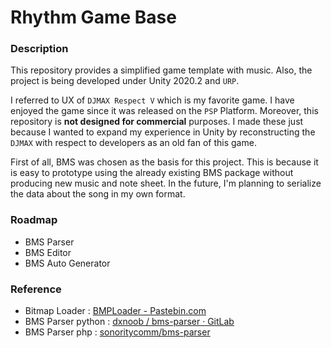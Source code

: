 # Rhythm Game Base

### Description

This repository provides a simplified game template with music. Also, the project is being developed under Unity 2020.2 and `URP`.  
  
I referred to UX of `DJMAX Respect V` which is my favorite game. I have enjoyed the game since it was released on the `PSP` Platform. Moreover, this repository is **not designed for commercial** purposes. I made these just because I wanted to expand my experience in Unity by reconstructing the `DJMAX` with respect to developers as an old fan of this game.  
  
First of all, BMS was chosen as the basis for this project. This is because it is easy to prototype using the already existing BMS package without producing new music and note sheet. In the future, I'm planning to serialize the data about the song in my own format.

### Roadmap

* BMS Parser
* BMS Editor
* BMS Auto Generator



### Reference

- Bitmap Loader : [BMPLoader - Pastebin.com](https://pastebin.com/fykWMpuB)
- BMS Parser python : [dxnoob / bms-parser · GitLab](https://gitlab.com/dxnoob/bms-parser)
- BMS Parser php : [sonoritycomm/bms-parser](https://github.com/sonoritycomm/bms-parser)